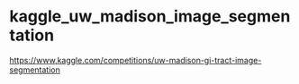 # kaggle_uw_madison_image_segmentation
https://www.kaggle.com/competitions/uw-madison-gi-tract-image-segmentation
